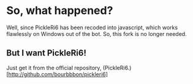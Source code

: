 # So, what happened?
Well, since PickleRi6 has been recoded into javascript, which works flawlessly on Windows out of the bot. So, this fork is no longer needed.

## But I want PickleRi6!
Just get it from the official repository, (PickleRi6.)[http://github.com/bourbbbon/pickleri6]